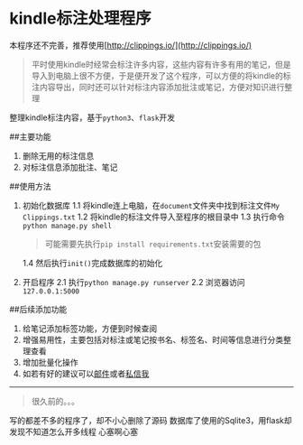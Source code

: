 # kindle标注处理程序

本程序还不完善，推荐使用[http://clippings.io/](http://clippings.io/)

> 平时使用kindle时经常会标注许多内容，这些内容有许多有用的笔记，但是导入到电脑上很不方便，于是便开发了这个程序，可以方便的将kindle的标注内容导出，同时还可以针对标注内容添加批注或笔记，方便对知识进行整理

整理kindle标注内容，基于`python3`、`flask`开发


##主要功能
1. 删除无用的标注信息
2. 对标注信息添加批注、笔记

##使用方法
1. 初始化数据库
    1.1 将kindle连上电脑，在`document`文件夹中找到标注文件`My Clippings.txt`
    1.2 将kindle的标注文件导入至程序的根目录中
    1.3 执行命令`python manage.py shell`
    > 可能需要先执行`pip install requirements.txt`安装需要的包

    1.4 然后执行`init()`完成数据库的初始化

2. 开启程序
    2.1 执行`python manage.py runserver`
    2.2 浏览器访问`127.0.0.1:5000`

##后续添加功能
1. 给笔记添加标签功能，方便到时候查阅
2. 增强易用性，主要包括对标注或笔记按书名、标签名、时间等信息进行分类整理查看
3. 增加批量化操作
4. 如若有好的建议可以[邮件][1]或者[私信我][2]

---
>很久前的。。。

写的都差不多的程序了，却不小心删除了源码
数据库了使用的Sqlite3，用flask却发现不知道怎么开多线程
心塞啊心塞


[1]: mailto:lleohao@qq.com
[2]: http://weibo.com/lleohao
